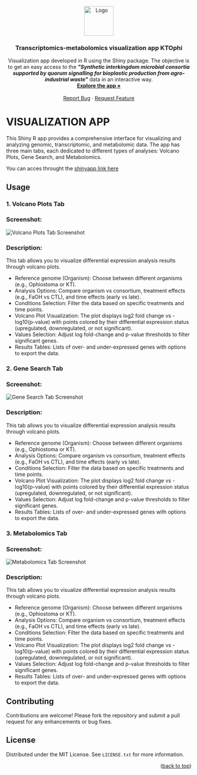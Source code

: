 <!-- Improved compatibility of back to top link: See: https://github.com/othneildrew/Best-README-Template/pull/73 -->
<a name="readme-top"></a>
<!--
*** Thanks for checking out the Best-README-Template. If you have a suggestion
*** that would make this better, please fork the repo and create a pull request
*** or simply open an issue with the tag "enhancement".
*** Don't forget to give the project a star!
*** Thanks again! Now go create something AMAZING! :D
-->




<!-- PROJECT LOGO -->
<br />
<div align="center">
  <a href="https://github.com/JavierGuerreroF/Transcriptomics-metabolomics-visualization-app-KTOphi">
    <img src="images/logo.png" alt="Logo" width="80" height="80">
  </a>

<h3 align="center">Transcriptomics-metabolomics visualization app KTOphi</h3>

  <p align="center">
    Visualization app developed in R using the Shiny package. The objective is to get an easy access to the <b><i>"Synthetic interkingdom microbial consortia supported by quorum signalling for bioplastic production from agro-industrial waste"</i></b> data in an interactive way.
    <br />
    <a href="https://jgf-bioinformatics.shinyapps.io/Visualization_app/"><strong>Explore the app »</strong></a>
    <br />
    <br /> <a href="https://github.com/JavierGuerreroF/Transcriptomics-metabolomics-visualization-app-KTOphi/issues/new?labels=bug&template=bug-report---.md">Report Bug</a>
    ·
    <a href="https://github.com/JavierGuerreroF/Transcriptomics-metabolomics-visualization-app-KTOphi/issues/new?labels=enhancement&template=feature-request---.md">Request Feature</a>
  </p>
</div>




<!-- ABOUT THE PROJECT -->
# VISUALIZATION APP

This Shiny R app provides a comprehensive interface for visualizing and analyzing genomic, transcriptomic, and metabolomic data. The app has three main tabs, each dedicated to different types of analyses: Volcano Plots, Gene Search, and Metabolomics.

You can acces throught the [shinyapp link here](https://jgf-bioinformatics.shinyapps.io/Visualization_app/)



<!-- GETTING STARTED -->
## Usage

### 1. Volcano Plots Tab

### Screenshot:
![Volcano Plots Tab Screenshot](https://github.com/JavierGuerreroF/Transcriptomics-metabolomics-visualization-app-KTOphi/tree/main/images/volcano_plots.png?raw=true)

### Description:

This tab allows you to visualize differential expression analysis results through volcano plots.

   - Reference genome (Organism): Choose between different organisms (e.g., Ophiostoma or KT).
   - Analysis Options: Compare organism vs consortium, treatment effects (e.g., FaOH vs CTL), and time effects (early vs late).
   - Conditions Selection: Filter the data based on specific treatments and time points.
   - Volcano Plot Visualization: The plot displays log2 fold change vs -log10(p-value) with points colored by their differential expression status (upregulated, downregulated, or not significant).
   - Values Selection: Adjust log fold-change and p-value thresholds to filter significant genes.
   - Results Tables: Lists of over- and under-expressed genes with options to export the data.

### 2. Gene Search Tab

### Screenshot:

![Gene Search Tab Screenshot](https://github.com/[username]/[reponame]/blob/[branch]/gene_search.png?raw=true)

### Description:

This tab allows you to visualize differential expression analysis results through volcano plots.

   - Reference genome (Organism): Choose between different organisms (e.g., Ophiostoma or KT).
   - Analysis Options: Compare organism vs consortium, treatment effects (e.g., FaOH vs CTL), and time effects (early vs late).
   - Conditions Selection: Filter the data based on specific treatments and time points.
   - Volcano Plot Visualization: The plot displays log2 fold change vs -log10(p-value) with points colored by their differential expression status (upregulated, downregulated, or not significant).
   - Values Selection: Adjust log fold-change and p-value thresholds to filter significant genes.
   - Results Tables: Lists of over- and under-expressed genes with options to export the data.
   
### 3. Metabolomics Tab

### Screenshot:

![Metabolomics Tab Screenshot](https://github.com/[username]/[reponame]/blob/[branch]/metabolomics.png?raw=true)

### Description:

This tab allows you to visualize differential expression analysis results through volcano plots.

   - Reference genome (Organism): Choose between different organisms (e.g., Ophiostoma or KT).
   - Analysis Options: Compare organism vs consortium, treatment effects (e.g., FaOH vs CTL), and time effects (early vs late).
   - Conditions Selection: Filter the data based on specific treatments and time points.
   - Volcano Plot Visualization: The plot displays log2 fold change vs -log10(p-value) with points colored by their differential expression status (upregulated, downregulated, or not significant).
   - Values Selection: Adjust log fold-change and p-value thresholds to filter significant genes.
   - Results Tables: Lists of over- and under-expressed genes with options to export the data.




<!-- CONTRIBUTING -->
## Contributing

Contributions are welcome! Please fork the repository and submit a pull request for any enhancements or bug fixes.


<!-- LICENSE -->
## License

Distributed under the MIT License. See `LICENSE.txt` for more information.

<p align="right">(<a href="#readme-top">back to top</a>)</p>






